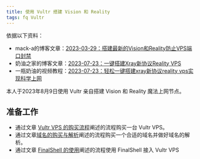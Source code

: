```yaml
---
title: 使用 Vultr 搭建 Vision 和 Reality
tags: fq Vultr
---
```


依据以下资料：

- mack-a的博客文章：[2023-03-29：搭建最新的Vision和Reality防止VPS端口封禁](https://www.v2ray-agent.com/archives/1680104902581)
- 奶油之家的博客文章：[2023-07-23：一键搭建Xray新协议Reality VPS](https://naiyous.com/732.html)
- 一瓶奶油的视频教程：[2023-07-23：轻松一键搭建xray新协议reality vps实现科学上网](https://www.youtube.com/watch?v=sVupcPFLvxs&t=256s)

本人于2023年8月9日使用 Vultr 亲自搭建 Vision 和 Reality 魔法上网节点。

## 准备工作

- 通过文章 [Vultr VPS 的购买流程](https://meiting-wang.github.io/2023/08/09/vultr-vps-%E7%9A%84%E8%B4%AD%E4%B9%B0%E6%B5%81%E7%A8%8B.html)阐述的流程购买一台 Vultr VPS。
- 通过文章[域名的购买与解析](https://meiting-wang.github.io/2023/08/09/%E5%9F%9F%E5%90%8D%E7%9A%84%E8%B4%AD%E4%B9%B0%E4%B8%8E%E8%A7%A3%E6%9E%90.html)阐述的流程购买一个合适的域名并做好域名的解析。
- 通过文章 [FinalShell 的使用](https://meiting-wang.github.io/2023/08/09/FinalShell%E7%9A%84%E4%BD%BF%E7%94%A8.html)阐述的流程使用 FinalShell 接入 Vultr VPS



























